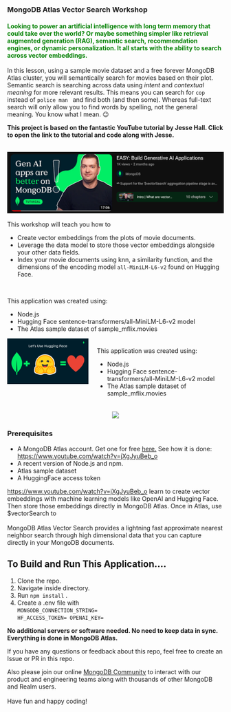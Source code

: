 ### MongoDB Atlas Vector Search Workshop

<h4 style="color:green">Looking to power an artificial intelligence with long term memory that could take over the world? Or maybe something simpler like retrieval augmented generation (RAG), semantic search, recommendation engines, or dynamic personalization. It all starts with the ability to search across vector embeddings.</h4>

<p>In this lesson, using a sample movie dataset and a free forever MongoDB Atlas cluster, you will semantically search for movies based on their plot. Semantic search is searching across data using <i>intent</i> and <i>contextual meaning</i> for more relevant results. This means you can search for <code>cop</code> instead of <code>police man </code> and find both (and then some). Whereas full-text search will only allow you to find words by spelling, not the general meaning. You know what I mean. 😉

**This project is based on the fantastic YouTube tutorial by Jesse Hall. Click to open the link to the tutorial and code along with Jesse.**

<br/>
<div align="center">
<a href="https://www.youtube.com/embed/wOdZ1hEWvjU?si=Z69G9eKLFKC4LfUs"><img src="images/JesseYouTube.png" width="600"  /></a>
</div>

This workshop will teach you how to

- Create vector embeddings from the plots of movie documents.
- Leverage the data model to store those vector embeddings alongside your other data fields.
- Index your movie documents using knn, a similarity function, and the dimensions of the encoding model <code>all-MiniLM-L6-v2</code> found on Hugging Face.

<br/>

<p>This application was created using:</p>

- Node.js
- Hugging Face sentence-transformers/all-MiniLM-L6-v2 model
- The Atlas sample dataset of sample_mflix.movies

<div align="center"><div style="display: flex;  justify-content: space-around;">
<a href="https://huggingface.co/"><img src="images/HuggingFace.png" width="300"  /></a><div align="left" style="margin: 20px">This application was created using:

- Node.js
- Hugging Face sentence-transformers/all-MiniLM-L6-v2 model
- The Atlas sample dataset of sample_mflix.movies</div></div>
</div>

<div align="center"><a href="https://huggingface.co/"><img src="images/HFAccessToken.gif" width="500"  /></a>
</div>

<h3>Prerequisites</h3>

- A MongoDB Atlas account. Get one for free <a href="https://www.mongodb.com/cloud/atlas">here.</a> See how it is done: https://www.youtube.com/watch?v=jXgJyuBeb_o
- A recent version of Node.js and npm.
- Atlas sample dataset
- A HuggingFace access token

https://www.youtube.com/watch?v=jXgJyuBeb_o
learn to create vector embeddings with machine learning models like OpenAI and Hugging Face. Then store those embeddings directly in MongoDB Atlas. Once in Atlas, use $vectorSearch to
<br/><br/>
MongoDB Atlas Vector Search provides a lightning fast approximate nearest neighbor search through high dimensional data that you can capture directly in your MongoDB documents.
<br/>

<h2>To Build and Run This Application....</h2>

1. Clone the repo.
2. Navigate inside directory.
3. Run <code>npm install</code> .
4. Create a .env file with<br/>
   <code>MONGODB_CONNECTION_STRING=
   HF_ACCESS_TOKEN=
   OPENAI_KEY=</code>

**No additional servers or software needed. No need to keep data in sync. Everything is done in MongoDB Atlas.**

If you have any questions or feedback about this repo, feel free to create an Issue or PR in this repo.

Also please join our online <a href="https://developer.mongodb.com/community/forums/">MongoDB Community</a> to interact with our product and engineering teams along with thousands of other MongoDB and Realm users. <br/><br/>Have fun and happy coding!
